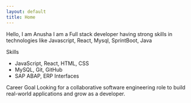 ```yaml
---
layout: default
title: Home
---
```


Hello, I am Anusha 
I am a Full stack developer having strong skills in technologies like Javascript, React, Mysql, SprintBoot, Java

Skills
- JavaScript, React, HTML, CSS
- MySQL, Git, GitHub
- SAP ABAP, ERP Interfaces

Career Goal
Looking for a collaborative software engineering role to build real-world applications and grow as a developer.
